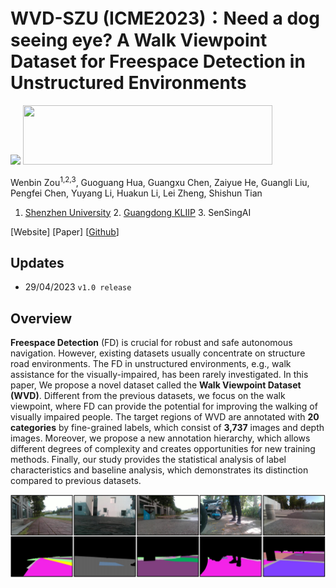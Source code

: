 # WVD-SZU (ICME2023)：Need a dog seeing eye? A Walk Viewpoint Dataset for Freespace Detection in Unstructured Environments
<img src="https://www.szu.edu.cn/images/logo_03.png" width="325" > <img src="http://iip.szu.edu.cn/uploads/admin/202010/5f866c5e7eb7e.jpg" width="399" height="95">

Wenbin Zou<sup>1,2,3</sup>, Guoguang Hua, Guangxu Chen, Zaiyue He, Guangli Liu, Pengfei Chen, Yuyang Li, Huakun Li, Lei Zheng, Shishun Tian <br>

  1. [Shenzhen University](https://www.szu.edu.cn/)  2. [Guangdong KLIIP](http://iip.szu.edu.cn/) 3. SenSingAI   <br>

  [Website] [Paper] [[Github](https://github.com/SensingAI/WVD-SZU/)]


## Updates
* 29/04/2023 `v1.0 release`

## Overview
**Freespace Detection** (FD) is crucial for robust and safe autonomous navigation. However, existing datasets usually concentrate on structure road environments. The FD in unstructured environments, e.g., walk assistance for the visually-impaired, has been rarely investigated. In this paper, We propose a novel dataset called the **Walk Viewpoint Dataset (WVD)**. Different from the previous datasets, we focus on the walk viewpoint, where FD can provide the potential for improving the walking of visually impaired people. The target regions of WVD are annotated with **20 categories** by fine-grained labels, which consist of **3,737** images and depth images. Moreover, we propose a new annotation hierarchy, which allows different degrees of complexity and creates opportunities for new training methods. Finally, our study provides the statistical analysis of label characteristics and baseline analysis, which demonstrates its distinction compared to previous datasets.

<img src="https://github.com/SensingAI/WVD-SZU/raw/main/images/Examples_00.jpg" width="925" >















